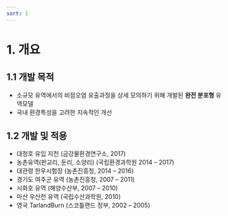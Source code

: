 ```yaml
---
sort: 1
---
```


# 1. 개요

## 1.1 개발 목적 ##

- 소규모 유역에서의 비점오염 유출과정을 상세 모의하기 위해 개발된 **완전 분포형** 유역모델
- 국내 환경특성을 고려한 지속적인 개선

## 1.2 개발 및 적용 ##

- 대청호 유입 지천 (금강물환경연구소, 2017)
- 농촌유역(판교리, 둔리, 소양리) (국립환경과학원 2014 – 2017)
- 대관령 한우시험장 (농촌진흥청, 2014 – 2016)
- 경기도 여주군 유역 (농촌진흥청, 2007 – 2011)
- 시화호 유역 (해양수산부, 2007 – 2010)
- 마산 우산천 유역 (국립수산과학원, 2010)
- 영국 TarlandBurn (스코틀랜드 정부, 2002 – 2005)